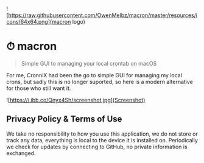 
![https://raw.githubusercontent.com/OwenMelbz/macron/master/resources/icons/64x64.png](macron logo)

# ⏱ macron
> Simple GUI to managing your local crontab on macOS

For me, CronniX had been the go to simple GUI for managing my local crons, but sadly this is no longer suported, so here is a modern alternative for those who still want it.

![https://i.ibb.co/Qnyx4Sh/screenshot.jpg](Screenshot)


## Privacy Policy & Terms of Use

We take no responsibility to how you use this application, we do not store or track any data, everything is local to the device it is installed on. Periodically we check for updates by connecting to GitHub, no private information is exchanged.
